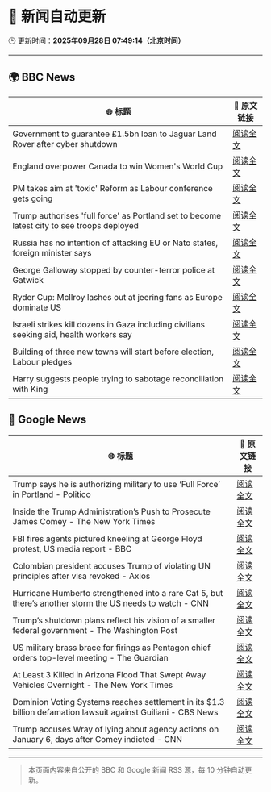 # 🧠 新闻自动更新

🕒 更新时间：**2025年09月28日 07:49:14（北京时间）**

---

## 🌍 BBC News

| 🌐 标题 | 🔗 原文链接 |
|--------|-------------|
| Government to guarantee £1.5bn loan to Jaguar Land Rover after cyber shutdown | [阅读全文](https://www.bbc.com/news/articles/cgl15ykerlro?at_medium=RSS&at_campaign=rss) |
| England overpower Canada to win Women's World Cup | [阅读全文](https://www.bbc.com/sport/rugby-union/articles/czjvgj81y2mo?at_medium=RSS&at_campaign=rss) |
| PM takes aim at 'toxic' Reform as Labour conference gets going | [阅读全文](https://www.bbc.com/news/articles/cn0xzdgyx0do?at_medium=RSS&at_campaign=rss) |
| Trump authorises 'full force' as Portland set to become latest city to see troops deployed | [阅读全文](https://www.bbc.com/news/articles/cddmn6ge6e2o?at_medium=RSS&at_campaign=rss) |
| Russia has no intention of attacking EU or Nato states, foreign minister says | [阅读全文](https://www.bbc.com/news/articles/c5ygjv0r2myo?at_medium=RSS&at_campaign=rss) |
| George Galloway stopped by counter-terror police at Gatwick | [阅读全文](https://www.bbc.com/news/articles/c20e4ge36e6o?at_medium=RSS&at_campaign=rss) |
| Ryder Cup: McIlroy lashes out at jeering fans as Europe dominate US | [阅读全文](https://www.bbc.com/sport/golf/videos/cx2rd9xp7kxo?at_medium=RSS&at_campaign=rss) |
| Israeli strikes kill dozens in Gaza including civilians seeking aid, health workers say | [阅读全文](https://www.bbc.com/news/articles/c87y58jgn5lo?at_medium=RSS&at_campaign=rss) |
| Building of three new towns will start before election, Labour pledges | [阅读全文](https://www.bbc.com/news/articles/cly1geen679o?at_medium=RSS&at_campaign=rss) |
| Harry suggests people trying to sabotage reconciliation with King | [阅读全文](https://www.bbc.com/news/articles/c04q3pr12e5o?at_medium=RSS&at_campaign=rss) |

## 📰 Google News

| 🌐 标题 | 🔗 原文链接 |
|--------|-------------|
| Trump says he is authorizing military to use ‘Full Force’ in Portland - Politico | [阅读全文](https://news.google.com/rss/articles/CBMihAFBVV95cUxQX05Za1BHQ3ZIamNfd1hUR0c1MUMyRGhCXy1VTlhtbFNRMkxUM2d6Y3BUYlFKQ25UWEhyNWhhUE16MzJUZm9RX0hqT3UxSGxRdkxnb045Rnl1clRrSlRKLTlnUmg4d0dSbTNGWTlReFpDbXYtVkh3RnZ2Skk2WVpPYzRGODE?oc=5) |
| Inside the Trump Administration’s Push to Prosecute James Comey - The New York Times | [阅读全文](https://news.google.com/rss/articles/CBMiigFBVV95cUxPb1k0cHVhbkhsSnFhYVRvUXh6WEVzZWNKSXpGSkxIVmlNc3pNMThpVFc3blNrUGhVazRzb3ptSXBhcnB5LUdONDZIelBWckhIWGQ1UnQ3VHFrQ0s2UkFXSFBnZGlZelZfUk9kcHllalRFLURzLWhwQzRqYkVzNnFvajRrYUtTaGVGRVE?oc=5) |
| FBI fires agents pictured kneeling at George Floyd protest, US media report - BBC | [阅读全文](https://news.google.com/rss/articles/CBMiWkFVX3lxTFBTZWd3aFhSYm1ONHVBNTh3ck9OOUl6RFBrRkZzdUpubTdEQzdhZXdaeU41Y2ZYd081d0xjTlFfZDVRdGtGUVlrS29jUlkwcEpLMndaMkVCVUlQZ9IBX0FVX3lxTFBhMmRiTTBjTU9VY1hIcHlJeFNKa2NxUVVEbmYxZTMwZWp0MlRHMGt5VWFIN0REZkthY1QwTWpBaTJfTUFpbGRYMmk0UXNEZEdYMnZSMWJGNVZwQ3dhTndj?oc=5) |
| Colombian president accuses Trump of violating UN principles after visa revoked - Axios | [阅读全文](https://news.google.com/rss/articles/CBMijAFBVV95cUxNQXlIbUFNLV8xc3FBUVZacjBhcGw4dEVfdzlvTl80R2NiRXhfSXVRZE1sLW1YblIwNHdnMGFwTlY1dXJUeFRkaVVLSnBUWTE3RUs5RkdsYW1VXzNjMHlfM2FlZ0FwTldLWXFYd2gxbFFLby1NQ1NVakM4T3JuUU5PMGJuU3BQSXFQVGJrVw?oc=5) |
| Hurricane Humberto strengthened into a rare Cat 5, but there’s another storm the US needs to watch - CNN | [阅读全文](https://news.google.com/rss/articles/CBMimgFBVV95cUxQS3lNbGJhV2xWQkVtUmw2emlrZlNQRjhUdDRnZnp6X3RBbUJ3eU9mQlVxQnpBaWF6X2NhMWNvc01Fem4yMW9uZHJnVGF5NVBrTWtLX20tUVI1cVZPQkx6MThQdUJEME4yb0NyNWdqdUJUQnRTU1h3NndNUi1HWmE2aUFmODEzM1AwM3lCS0UtMWs5RGtvcXk4UEZB?oc=5) |
| Trump’s shutdown plans reflect his vision of a smaller federal government - The Washington Post | [阅读全文](https://news.google.com/rss/articles/CBMiigFBVV95cUxPRThLbmRkcDNRU2lrQmxIdzNiQlJQeDFfb1pLWFFzYmJScTBtNm1LaEVCMGVubktSYm9YeUw0Q2plS1liWlhLbVZxN0EyeHl2djVRTkNzT2pESnBNc3dCSmJnVnVmWkFrdHgyVEtjYkx4UW5PcjZVZm1hZ1hLNnhPSENIWFB6aE14OXc?oc=5) |
| US military brass brace for firings as Pentagon chief orders top-level meeting - The Guardian | [阅读全文](https://news.google.com/rss/articles/CBMikgFBVV95cUxQckFfRGFlOW4zN05sSWttdGhmUGFvQkgzX1NPMlBXTUV0cUw5ejNFZWhBRFlUZ3RESWxrWXR3UzZpS0FxOG4tWU5Hbl9leG5HLW01azA4OWFzazBHeE5uaFlsLVRKUVJQdjlPS1hzbmFpSHBSdHR1d0pENjY3Q09xeFBrRV9MVmI4dHRDSlZKUThrQQ?oc=5) |
| At Least 3 Killed in Arizona Flood That Swept Away Vehicles Overnight - The New York Times | [阅读全文](https://news.google.com/rss/articles/CBMib0FVX3lxTE1KZXhUc0NVamxwNHBMeUhCajRyR1Z6RzdDYVFpTWhxOGJYRVhhaWVRS2oxM3ZkMTktRXl5N3BDSzZWVTFCUV9pNzA5MXhrTlctRWd4aC1HUEUzcFFnaVRHN3RoeVVKV3J2OUpxRDRQaw?oc=5) |
| Dominion Voting Systems reaches settlement in its $1.3 billion defamation lawsuit against Guiliani - CBS News | [阅读全文](https://news.google.com/rss/articles/CBMipgFBVV95cUxQQzBnQVZObS1HMXpTV3d6cVNTbDhNZUZXS09BUmlxWThvTEdjTHpmNkhCQkdqb1JEbkJlWWxFcUhBXzFNcnZJdTRxcDYtaDIwbVhNLU0ybi1SNjM4NEk4S3pQQ2NFNkFybWhwaWhFWVVIZVE3VXFod0xLbnJqYTUyUUE0RU54ZjlVUzVDUlZmS3BaOHB4Nm85QVlkTGtGM3EyVVM0VVBB0gGrAUFVX3lxTE1XRVhFMHlDbFBxVFliamlSdkdSeXA1Vk0xNkNvcTJHdndBWm1KT1RZOFVGc3hyMXdQWjhzSGtjc0hJSXlyXzJZdXlTUHE3elp5SWcyRGVLd291ZEE2aDlhbHczZWhvWlgxaDRvVXJBZjJDbGpSbnBpanV0R2lHU0ZLc1kwMFVJa1RCcTJwU0FVazVyOGRsTzNzczE2QnRqNUppTFRORnh1QmplYw?oc=5) |
| Trump accuses Wray of lying about agency actions on January 6, days after Comey indicted - CNN | [阅读全文](https://news.google.com/rss/articles/CBMickFVX3lxTE9mRFZyQzI0TnFMRk96SHNNM3llZzNSU3JCOEpkcTYxN1ZabmVVYTJJZmlpZnkwUjRPTGVBZFVyV2h2NzFBMFlQVEhGNmxUMzlkRnZwN0Y1VXRFTHB5TjVvMkhPZjVFQjJhSFRmZnFwUjBGdw?oc=5) |

---
> 本页面内容来自公开的 BBC 和 Google 新闻 RSS 源，每 10 分钟自动更新。